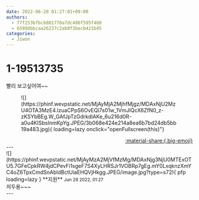 ```yaml
---
date: 2022-06-28 01:27:01+09:00
authors:
  - 77f253bfbcb801770a7dc486f595f460
  - 6599dbbcaa26237c2ab0f3becb421b45
categories:
  - Jiwon
---
```


# 1-19513735

<div class="post-container" markdown="1">
<div class="content-container md-sidebar__scrollwrap" markdown="1">

빨리 보고싶어여~~
<figure markdown="1">
![](https://phinf.wevpstatic.net/MjAyMjA2MjhfMjgz/MDAxNjU2MzU4OTA3MzE4.lzuaCPpS6OvEQl7s01w_1VmJlQcX6ZfN0_z-zKSYbBEg.W_GAfJpTzGdrkdlAKe_6u216d0R-a0u4KISbsInmKpYg.JPEG/3b068e424e214a8ea6b7bd24db5bb19a483.jpg){ loading=lazy onclick="openFullscreen(this)"}
</figure>


</div>
</div>

<div style="text-align: right;" markdown="1">
<a href="https://weverse.io/fromis9/fanpost/1-19513735" style="text-align: right;">:material-share:{.big-emoji}</a>
</div>
---

<div class="comments-container md-sidebar__scrollwrap" markdown="1">
<div class="comment" markdown="1">
<div class='id-container' markdown="1">
![](https://phinf.wevpstatic.net/MjAyMzA2MjVfMzMg/MDAxNjg3NjU0MTExOTU5.7GFeCpkRW4jdCPevFi1sgeF7S4XyLHRSJr1VOBRp7gEg.mY0LxqknzXmYC4oZ6TpxCmdSnAbldBctUiaEHQVjHkgg.JPEG/image.jpg?type=s72){ pfp loading=lazy }
**<span class="artist">지원</span>** <small>Jun 28 2022, 01:27</small><br>
</div>
<div class='comment-body' markdown="1">
저두용~~~
</div>
</div>
</div>
---
